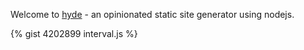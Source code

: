 <!--
layout: post
title: Welcome To Hyde
date: 2012-12-25 15:15
comments: true
tags: nodejs, hyde
published: true
-->

Welcome to [hyde](http://github.com/tanepiper/hyde) - an opinionated static site generator using nodejs.

{% gist 4202899 interval.js %}
